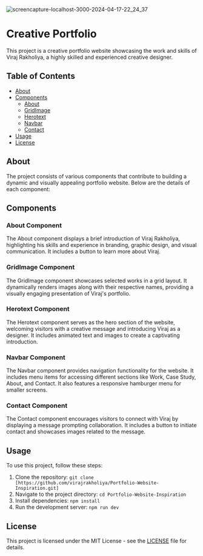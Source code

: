 ![screencapture-localhost-3000-2024-04-17-22_24_37](https://github.com/virajrakholiya/Portfolio-Website-Inspiration/assets/94692042/742148c0-09c5-43c3-bc1b-9503c8de1077)

# Creative Portfolio

This project is a creative portfolio website showcasing the work and skills of Viraj Rakholiya, a highly skilled and experienced creative designer.

## Table of Contents

- [About](#about)
- [Components](#components)
  - [About](#about-component)
  - [GridImage](#gridimage-component)
  - [Herotext](#herotext-component)
  - [Navbar](#navbar-component)
  - [Contact](#contact-component)
- [Usage](#usage)
- [License](#license)

## About

The project consists of various components that contribute to building a dynamic and visually appealing portfolio website. Below are the details of each component:

## Components

### About Component

The About component displays a brief introduction of Viraj Rakholiya, highlighting his skills and experience in branding, graphic design, and visual communication. It includes a button to learn more about Viraj.

### GridImage Component

The GridImage component showcases selected works in a grid layout. It dynamically renders images along with their respective names, providing a visually engaging presentation of Viraj's portfolio.

### Herotext Component

The Herotext component serves as the hero section of the website, welcoming visitors with a creative message and introducing Viraj as a designer. It includes animated text and images to create a captivating introduction.

### Navbar Component

The Navbar component provides navigation functionality for the website. It includes menu items for accessing different sections like Work, Case Study, About, and Contact. It also features a responsive hamburger menu for smaller screens.

### Contact Component

The Contact component encourages visitors to connect with Viraj by displaying a message prompting collaboration. It includes a button to initiate contact and showcases images related to the message.

## Usage

To use this project, follow these steps:

1. Clone the repository: `git clone [https://github.com/virajrakholiya/Portfolio-Website-Inspiration.git]`
2. Navigate to the project directory: `cd Portfolio-Website-Inspiration`
3. Install dependencies: `npm install`
4. Run the development server: `npm run dev`

## License

This project is licensed under the MIT License - see the [LICENSE](LICENSE) file for details.

